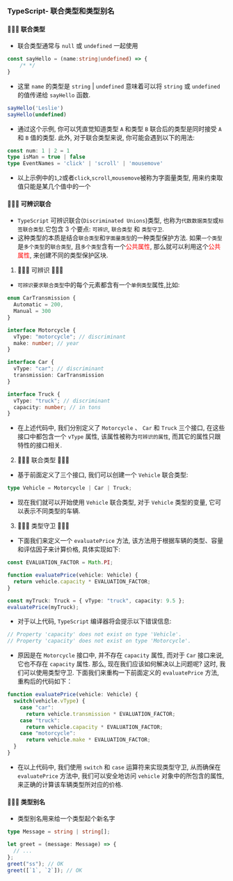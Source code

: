### TypeScript- 联合类型和类型别名

#### 🚀🚀🚀 联合类型
- 联合类型通常与 `null` 或 `undefined` 一起使用
```ts
const sayHello = (name:string|undefined) => {
    /* */
}
```
- 这里 `name` 的类型是 `string` | `undefined` 意味着可以将 `string` 或 `undefined` 的值传递给 `sayHello` 函数.
```ts
sayHello('Leslie')
sayHello(undefined)
```
- 通过这个示例, 你可以凭直觉知道类型 `A` 和类型 `B` 联合后的类型是同时接受 `A` 和 `B` 值的类型. 此外, 对于联合类型来说, 你可能会遇到以下的用法:
```ts
const num: 1 | 2 = 1
type isMan = true | false
type EventNames = 'click' | 'scroll' | 'mousemove'
```
- 以上示例中的`1`,`2`或者`click`,`scroll`,`mousemove`被称为字面量类型, 用来约束取值只能是某几个值中的一个


#### 🚀🚀🚀 可辨识联合
- `TypeScript` 可辨识联合(`Discriminated Unions`)类型, 也称为`代数数据类型`或`标签联合类型`.它包含 3 个要点: `可辨识`, `联合类型` 和 `类型守卫`.
- 这种类型的本质是结合`联合类型`和`字面量类型`的一种类型保护方法. 如果`一个类型`是`多个类型`的`联合类型`, 且`多个类型`含有一个<font color="red">公共属性</font>, 那么就可以利用这个<font color="red">公共属性</font>, 来创建不同的类型保护区块. 
1. 💛💛💛 可辨识 💛💛💛
- `可辨识要求联合类型`中的每个元素都含有一个`单例类型`属性,比如:
```ts
enum CarTransmission {
  Automatic = 200,
  Manual = 300
}

interface Motorcycle {
  vType: "motorcycle"; // discriminant
  make: number; // year
}

interface Car {
  vType: "car"; // discriminant
  transmission: CarTransmission
}

interface Truck {
  vType: "truck"; // discriminant
  capacity: number; // in tons
}
```
- 在上述代码中, 我们分别定义了 `Motorcycle` 、 `Car` 和 `Truck` 三个接口, 在这些接口中都包含一个 `vType` 属性, 该属性被称为`可辨识的属性`, 而其它的属性只跟特性的接口相关.

2. 💛💛💛 联合类型 💛💛💛
- 基于前面定义了三个接口, 我们可以创建一个 `Vehicle` 联合类型:
```ts
type Vehicle = Motorcycle | Car | Truck;
```
- 现在我们就可以开始使用 `Vehicle` 联合类型, 对于 `Vehicle` 类型的变量, 它可以表示不同类型的车辆.

3. 💛💛💛 类型守卫 💛💛💛
- 下面我们来定义一个 `evaluatePrice` 方法, 该方法用于根据车辆的类型、容量和评估因子来计算价格, 具体实现如下:
```ts
const EVALUATION_FACTOR = Math.PI; 

function evaluatePrice(vehicle: Vehicle) {
  return vehicle.capacity * EVALUATION_FACTOR;
}

const myTruck: Truck = { vType: "truck", capacity: 9.5 };
evaluatePrice(myTruck);

```
- 对于以上代码, `TypeScript` 编译器将会提示以下错误信息:
```ts
// Property 'capacity' does not exist on type 'Vehicle'.
// Property 'capacity' does not exist on type 'Motorcycle'.
```
- 原因是在 `Motorcycle` 接口中, 并不存在 `capacity` 属性, 而对于 `Car` 接口来说, 它也不存在 `capacity` 属性. 那么, 现在我们应该如何解决以上问题呢? 这时, 我们可以使用类型守卫. 下面我们来重构一下前面定义的 `evaluatePrice` 方法, 重构后的代码如下：
```ts
function evaluatePrice(vehicle: Vehicle) {
  switch(vehicle.vType) {
    case "car":
      return vehicle.transmission * EVALUATION_FACTOR;
    case "truck":
      return vehicle.capacity * EVALUATION_FACTOR;
    case "motorcycle":
      return vehicle.make * EVALUATION_FACTOR;
  }
}
```
- 在以上代码中, 我们使用 `switch` 和 `case` 运算符来实现类型守卫, 从而确保在 `evaluatePrice` 方法中, 我们可以安全地访问 `vehicle` 对象中的所包含的属性, 来正确的计算该车辆类型所对应的价格.


#### 🚀🚀🚀 类型别名
- 类型别名用来给一个类型起个新名字
```ts
type Message = string | string[];

let greet = (message: Message) => {
  // ...
};
greet("ss"); // OK
greet([`1`, `2`]); // OK
```
